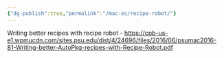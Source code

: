```yaml
---
{"dg-publish":true,"permalink":"/mac-os/recipe-robot/"}
---
```




Writing better recipes with recipe robot - https://cpb-us-e1.wpmucdn.com/sites.psu.edu/dist/4/24696/files/2016/06/psumac2016-81-Writing-better-AutoPkg-recipes-with-Recipe-Robot.pdf